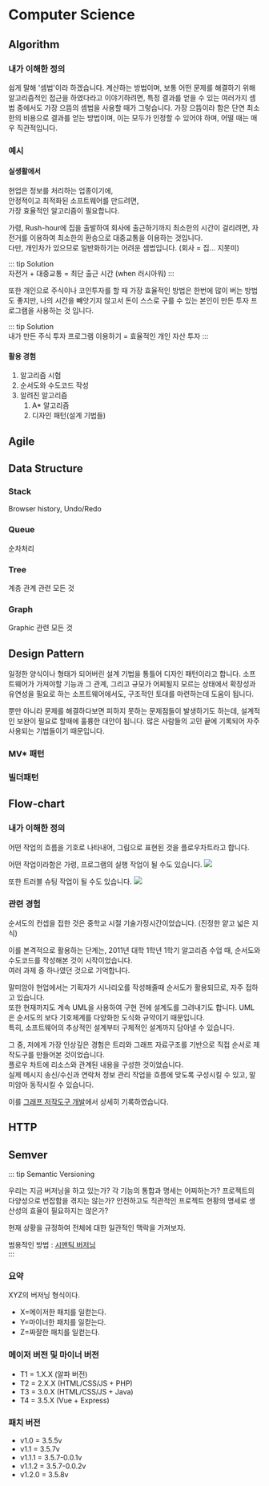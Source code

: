 # Computer Science

## Algorithm

### 내가 이해한 정의

쉽게 말해 '셈법'이라 하겠습니다. 계산하는 방법이며, 보통 어떤 문제를 해결하기 위해 알고리즘적인 접근을 하였다라고 이야기하려면, 특정 결과를 얻을 수 있는 여러가지 셈법 중에서도 가장 으뜸의 셈법을 사용할 때가
그렇습니다. 가장 으뜸이라 함은 단연 최소한의 비용으로 결과를 얻는 방법이며, 이는 모두가 인정할 수 있어야 하며, 어떨 때는 매우 직관적입니다.

### 예시

#### 실생활에서

현업은 정보를 처리하는 업종이기에,  
안정적이고 최적화된 소프트웨어를 만드려면,  
가장 효율적인 알고리즘이 필요합니다.

가령, Rush-hour에 집을 출발하여 회사에 출근하기까지 최소한의 시간이 걸리려면, 자전거를 이용하여 최소한의 환승으로 대중교통을 이용하는 것입니다.  
다만, 개인차가 있으므로 일반화하기는 어려운 셈법입니다. (회사 = 집... 지못미)

::: tip Solution  
자전거 + 대중교통 = 최단 출근 시간 (when 러시아워)
:::

또한 개인으로 주식이나 코인투자를 할 때 가장 효율적인 방법은 한번에 많이 버는 방법도 좋지만, 나의 시간을 빼앗기지 않고서 돈이 스스로 구를 수 있는 본인이 만든 투자 프로그램을 사용하는 것 입니다.

::: tip Solution  
내가 만든 주식 투자 프로그램 이용하기 = 효율적인 개인 자산 투자
:::

<embed-video/>

#### 활용 경험

1. 알고리즘 시험
2. 순서도와 수도코드 작성
3. 알려진 알고리즘
    1. A* 알고리즘
    2. 디자인 패턴(설계 기법들)


## Agile

## Data Structure

### Stack
Browser history, Undo/Redo

### Queue
순차처리

### Tree
계층 관계 관련 모든 것

### Graph
Graphic 관련 모든 것

## Design Pattern


일정한 양식이나 형태가 되어버린 설계 기법을 통틀어 디자인 패턴이라고 합니다. 소프트웨어가 가져야할 기능과 그 관계, 그리고 규모가 어찌될지 모르는 상태에서 확장성과 유연성을 필요로 하는 소프트웨어에서도, 구조적인
토대를 마련하는데 도움이 됩니다.

뿐만 아니라 문제를 해결하다보면 피하지 못하는 문제점들이 발생하기도 하는데, 설계적인 보완이 필요로 할때에 훌륭한 대안이 됩니다. 많은 사람들의 고민 끝에 기록되어 자주 사용되는 기법들이기 때문입니다.

### MV* 패턴

### 빌더패턴

## Flow-chart

### 내가 이해한 정의

어떤 작업의 흐름을 기호로 나타내어, 그림으로 표현된 것을 플로우차트라고 합니다.

어떤 작업이라함은 가령, 프로그램의 실행 작업이 될 수도 있습니다.
![](https://ww.namu.la/s/88c4fc388b83e479cb707d52b25c3b6483eb5931cf295ffae12b799f78ddc3487907bd1dbf951773f60bae9444d261a4e53e7f0f9b3e9fd8edcacf68f0e4b8f60ac3068f95bbe08295447a3397383749874bfc8402122d5cd689018a42858de7)

또한 트러블 슈팅 작업이 될 수도 있습니다.
![](https://ww.namu.la/s/87e31ced70614e3333837507d9a5f094811249ae5b81c8a04dce2c16b7cf60a57cf97f36b08731cccea7f8920f63681dac6fa33ba71fb97c63c977bfb4406971fc2082720ee2e52b7d1045ba962248653a944c3f14b4881112b4a7f3328895f6)

### 관련 경험

순서도의 컨셉을 접한 것은 중학교 시절 기술가정시간이었습니다. (진정한 얕고 넓은 지식)

이를 본격적으로 활용하는 단계는, 2011년 대학 1학년 1학기 알고리즘 수업 때, 순서도와 수도코드를 작성해본 것이 시작이었습니다.  
여러 과제 중 하나였던 것으로 기억합니다.

말미암아 현업에서는 기획자가 시나리오를 작성해줄때 순서도가 활용되므로, 자주 접하고 있습니다.   
또한 현재까지도 계속 UML을 사용하여 구현 전에 설계도를 그려내기도 합니다. UML은 순서도의 보다 기호체계를 다양화한 도식화 규약이기 때문입니다.  
특히, 소프트웨어의 추상적인 설계부터 구체적인 설계까지 담아낼 수 있습니다.

그 중, 저에게 가장 인상깊은 경험은 트리와 그래프 자료구조를 기반으로 직접 순서로 제작도구를 만들어본 것이었습니다.  
플로우 차트에 리소스와 관계된 내용을 구성한 것이었습니다.    
실제 메시지 송신/수신과 연락처 정보 관리 작업을 흐름에 맞도록 구성시킬 수 있고, 말미암아 동작시킬 수 있습니다.

이를 [그래프 저작도구 개발](/experience/workflow-editor.html#그래프-저작도구-개발)에서 상세히 기록하였습니다.


## HTTP

## Semver

::: tip Semantic Versioning  

우리는 지금 버저닝을 하고 있는가?
각 기능의 통합과 명세는 어찌하는가?
프로젝트의 다양성으로 번잡함을 겪지는 않는가?
안전하고도 직관적인 프로젝트 현황의 명세로 생산성의 효율이 필요하지는 않은가?

현재 상황을 규정하여 전체에 대한 일관적인 맥락을 가져보자.

범용적인 방법 : [시맨틱 버저닝](https://semver.org/spec/v2.0.0.html)  
:::


### 요약

XYZ의 버저닝 형식이다.
- X=메이저한 패치를 일컫는다.
- Y=마이너한 패치를 일컫는다.
- Z=짜잘한 패치를 일컫는다.

### 메이저 버전 및 마이너 버전

- T1 = 1.X.X (알파 버전)
- T2 = 2.X.X (HTML/CSS/JS + PHP)
- T3 = 3.0.X (HTML/CSS/JS + Java)
- T4 = 3.5.X (Vue + Express)

### 패치 버전

- v1.0 = 3.5.5v
- v1.1 = 3.5.7v
- v1.1.1 = 3.5.7-0.0.1v
- v1.1.2 = 3.5.7-0.0.2v
- v1.2.0 = 3.5.8v
